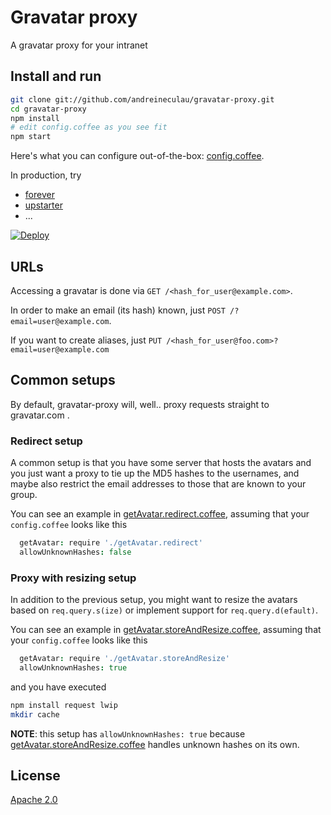 # Gravatar proxy

A gravatar proxy for your intranet

## Install and run

```sh
git clone git://github.com/andreineculau/gravatar-proxy.git
cd gravatar-proxy
npm install
# edit config.coffee as you see fit
npm start
```

Here's what you can configure out-of-the-box: [config.coffee](config.coffee).

In production, try

* [forever](https://github.com/foreverjs/forever)
* [upstarter](https://github.com/carlos8f/node-upstarter)
* ...

[![Deploy](https://www.herokucdn.com/deploy/button.png)](https://heroku.com/deploy?template=https://github.com/andreineculau/gravatar-proxy)

## URLs

Accessing a gravatar is done via `GET /<hash_for_user@example.com>`.

In order to make an email (its hash) known, just `POST /?email=user@example.com`.

If you want to create aliases, just `PUT /<hash_for_user@foo.com>?email=user@example.com`

## Common setups

By default, gravatar-proxy will, well.. proxy requests straight to gravatar.com .

### Redirect setup

A common setup is that you have some server that hosts the avatars and you
just want a proxy to tie up the MD5 hashes to the usernames, and maybe also
restrict the email addresses to those that are known to your group.

You can see an example in [getAvatar.redirect.coffee](getAvatar.redirect.coffee),
assuming that your `config.coffee` looks like this

```coffee
  getAvatar: require './getAvatar.redirect'
  allowUnknownHashes: false
```

### Proxy with resizing setup

In addition to the previous setup, you might want to resize the avatars based on
`req.query.s(ize)` or implement support for `req.query.d(efault)`.

You can see an example in [getAvatar.storeAndResize.coffee](getAvatar.storeAndResize.coffee),
assuming that your `config.coffee` looks like this

```coffee
  getAvatar: require './getAvatar.storeAndResize'
  allowUnknownHashes: true
```

and you have executed

```bash
npm install request lwip
mkdir cache
```

**NOTE**: this setup has `allowUnknownHashes: true` because
[getAvatar.storeAndResize.coffee](getAvatar.storeAndResize.coffee) handles unknown hashes on its own.

## License

[Apache 2.0](LICENSE)

